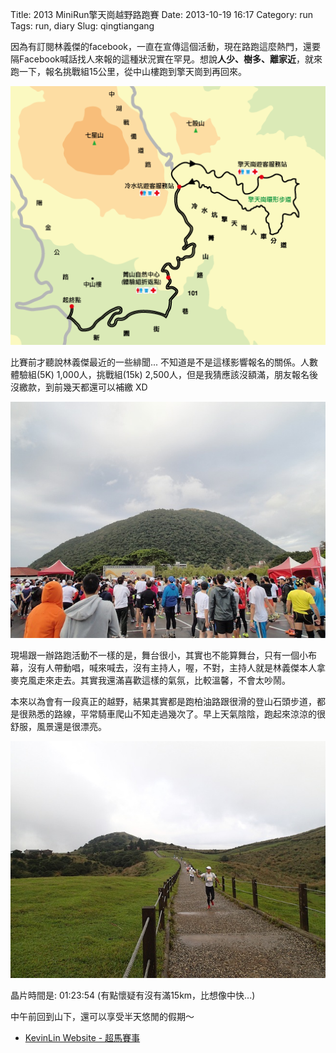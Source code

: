 Title: 2013 MiniRun擎天崗越野路跑賽
Date: 2013-10-19 16:17
Category: run
Tags: run, diary
Slug: qingtiangang

因為有訂閱林義傑的facebook，一直在宣傳這個活動，現在路跑這麼熱門，還要隔Facebook喊話找人來報的這種狀況實在罕見。想說**人少、樹多、離家近**，就來跑一下，報名挑戰組15公里，從中山樓跑到擎天崗到再回來。

![ ](/static/images/2013-10-19_qingtiangang/sr4-1_yam_mn010.png)

比賽前才聽說林義傑最近的一些緋聞... 不知道是不是這樣影響報名的關係。人數體驗組(5K) 1,000人，挑戰組(15k) 2,500人，但是我猜應該沒額滿，朋友報名後沒繳款，到前幾天都還可以補繳 XD

![ ](/static/images/2013-10-19_qingtiangang/tn_PA190472.JPG)

現場跟一辦路跑活動不一樣的是，舞台很小，其實也不能算舞台，只有一個小布幕，沒有人帶動唱，喊來喊去，沒有主持人，喔，不對，主持人就是林義傑本人拿麥克風走來走去。其實我還滿喜歡這樣的氣氛，比較溫馨，不會太吵鬧。


本來以為會有一段真正的越野，結果其實都是跑柏油路跟很滑的登山石頭步道，都是很熟悉的路線，平常騎車爬山不知走過幾次了。早上天氣陰陰，跑起來涼涼的很舒服，風景還是很漂亮。

![ ](/static/images/2013-10-19_qingtiangang/tn_PA190478.JPG)

晶片時間是: 01:23:54 (有點懷疑有沒有滿15km，比想像中快...)

中午前回到山下，還可以享受半天悠閒的假期～

* [KevinLin Website - 超馬賽事](http://www.superrace.org/SR4-1.aspx#)
